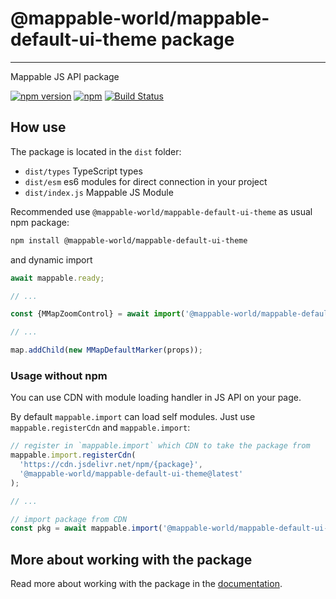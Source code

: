 # @mappable-world/mappable-default-ui-theme package

---

Mappable JS API package

[![npm version](https://badge.fury.io/js/%40mappable-world%2Fmappable-default-ui-theme.svg)](https://badge.fury.io/js/%40mappable-world%2Fmappable-default-ui-theme)
[![npm](https://img.shields.io/npm/dm/@mappable-world/mappable-default-ui-theme.svg)](https://www.npmjs.com/package/@mappable-world/mappable-default-ui-theme)
[![Build Status](https://github.com/mappable-world/mappable-default-ui-theme/workflows/Run%20tests/badge.svg)](https://github.com/mappable-world/@mappable-world/mappable-default-ui-theme/actions/workflows/tests.yml)

## How use

The package is located in the `dist` folder:

- `dist/types` TypeScript types
- `dist/esm` es6 modules for direct connection in your project
- `dist/index.js` Mappable JS Module

Recommended use `@mappable-world/mappable-default-ui-theme` as usual npm package:

```sh
npm install @mappable-world/mappable-default-ui-theme
```

and dynamic import

```js
await mappable.ready;

// ...

const {MMapZoomControl} = await import('@mappable-world/mappable-default-ui-theme');

// ...

map.addChild(new MMapDefaultMarker(props));
```

### Usage without npm

You can use CDN with module loading handler in JS API on your page.

By default `mappable.import` can load self modules.
Just use `mappable.registerCdn` and `mappable.import`:

```js
// register in `mappable.import` which CDN to take the package from
mappable.import.registerCdn(
  'https://cdn.jsdelivr.net/npm/{package}',
  '@mappable-world/mappable-default-ui-theme@latest'
);

// ...

// import package from CDN
const pkg = await mappable.import('@mappable-world/mappable-default-ui-theme');
```

## More about working with the package

Read more about working with the package in the [documentation](https://mappable-world.github.io/mappable-default-ui-theme/).
